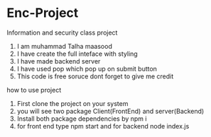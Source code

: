 # Enc-Project
Information and security class project
1. I am muhammad Talha maasood 
2. I have create the full inteface with styling 
3. I have made backend server 
4. I have used pop which pop up on submit button
5. This code is free soruce dont forget to give me credit

how to use project
1. First clone the project on your system 
2. you will see two package Client(FrontEnd) and server(Backend)
3. Install both package dependencies by npm i
4. for front end type npm start and for backend node index.js